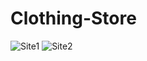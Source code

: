 # Clothing-Store

![Site1](https://github.com/KayChicken/Clothing-Store/assets/105989236/80d748d8-3efc-4362-af7b-bc4763016ba9)
![Site2](https://github.com/KayChicken/Clothing-Store/assets/105989236/3c76b134-beae-4364-9c2e-f1c1cd6ef4b3)
